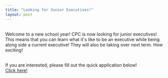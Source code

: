 ```yaml
---
title: "Looking for Junior Executives!"
layout: post
---
```


<div class="col-md-12">
<br>
Welcome to a new school year! CPC is now looking for junior executives! This means that you can learn what it's like to be an executive while being along side a current executive! They will also be taking over next term. How exciting!
<br>
<p>
<br>
If you are interested, please fill out the quick application below!
<br>
<a href ="https://goo.gl/forms/42fLJhkXBxJ5ie5f1" target="_blank"> Click here! </a> 
<br>
<p>
</div>

